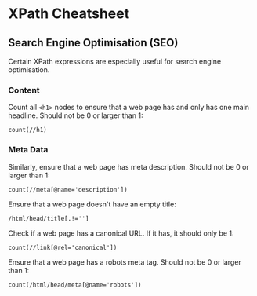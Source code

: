 # XPath Cheatsheet
## Search Engine Optimisation (SEO)
Certain XPath expressions are especially useful for search engine optimisation.

### Content
Count all `<h1>` nodes to ensure that a web page has and only has one main headline. Should not be 0 or larger than 1:

```text title=""
count(//h1)
```

### Meta Data
Similarly, ensure that a web page has meta description. Should not be 0 or larger than 1:

```text title=""
count(//meta[@name='description'])
```

Ensure that a web page doesn't have an empty title:

```text title=""
/html/head/title[.!='']
```

Check if a web page has a canonical URL. If it has, it should only be 1:

```text title=""
count(//link[@rel='canonical'])
```

Ensure that a web page has a robots meta tag. Should not be 0 or larger than 1:

```text title=""
count(/html/head/meta[@name='robots'])
```
